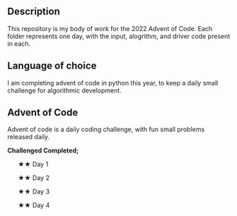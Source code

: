 ## Description
This repository is my body of work for the 2022 Advent of Code. Each folder represents one day, with the input, alogrithm, and driver code present in each.

## Language of choice
I am completing advent of code in python this year, to keep a daily small challenge for algorithmic development.

## Advent of Code
Advent of code is a daily coding challenge, with fun small problems released daily.

**Challenged Completed;**

&nbsp;&nbsp;&nbsp;&nbsp;&nbsp; ★★ Day 1

&nbsp;&nbsp;&nbsp;&nbsp;&nbsp; ★★ Day 2

&nbsp;&nbsp;&nbsp;&nbsp;&nbsp; ★★ Day 3

&nbsp;&nbsp;&nbsp;&nbsp;&nbsp; ★★ Day 4